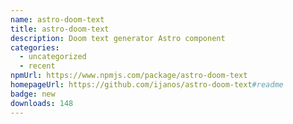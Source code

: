 ```yaml
---
name: astro-doom-text
title: astro-doom-text
description: Doom text generator Astro component
categories:
  - uncategorized
  - recent
npmUrl: https://www.npmjs.com/package/astro-doom-text
homepageUrl: https://github.com/ijanos/astro-doom-text#readme
badge: new
downloads: 148
---
```

